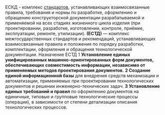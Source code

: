 ЕСКД - комплекс [стандартов](https://ru.wikipedia.org/wiki/%D0%A1%D1%82%D0%B0%D0%BD%D0%B4%D0%B0%D1%80%D1%82), устанавливающих взаимосвязанные правила, требования и нормы по разработке, оформлению и обращению конструкторской документации разрабатываемой и применяемой на всех стадиях жизненного цикла изделия (при проектировании, разработке, изготовлении, контроле, приёмке, эксплуатации, ремонте, утилизации). **(ЕСТД)** — комплекс межгосударственных стандартов и рекомендаций, устанавливающих взаимосвязанные правила и положения по порядку разработки, комплектации, оформления и обращения технологической документации. Назначение ЕСТД 
1 **Установление единых унифицированных машинно-ориентированных форм документов, обеспечивающих совместимость информации, независимо от применяемых методов проектирования документов.** 
**2 Создание единой информационной базы** для внедрения средств механизации и автоматизации, применяемых при проектировании технологических документов и решении инженерно-технических задач. 
**3 Установление единых требований и правил** по оформлению документов на единичные, типовые и групповые технологические процессы (операции), в зависимости от степени детализации описания технологических процессов.